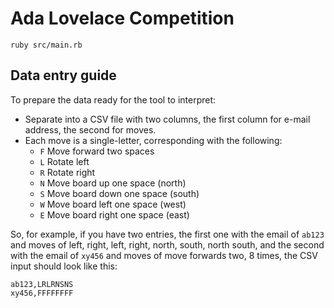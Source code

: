 Ada Lovelace Competition
========================

	ruby src/main.rb

Data entry guide
----------------

To prepare the data ready for the tool to interpret:

* Separate into a CSV file with two columns, the first column for e-mail address, the second for moves.
* Each move is a single-letter, corresponding with the following:
	- `F` Move forward two spaces
	- `L` Rotate left
	- `R` Rotate right
	- `N` Move board up one space (north)
	- `S` Move board down one space (south)
	- `W` Move board left one space (west)
	- `E` Move board right one space (east)

So, for example, if you have two entries, the first one with the email of `ab123` and moves of left, right, left, right, north, south, north south, and the second with the email of `xy456` and moves of move forwards two, 8 times, the CSV input should look like this:

```csv
ab123,LRLRNSNS
xy456,FFFFFFFF
```
